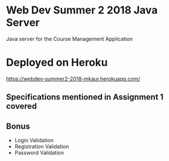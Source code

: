 # Web Dev Summer 2 2018 Java Server

Java server for the Course Management Application

# Deployed on Heroku

https://webdev-summer2-2018-mkaur.herokuapp.com/

## Specifications mentioned in Assignment 1 covered

## Bonus

* Login Validation
* Registration Validation
* Password Validation
